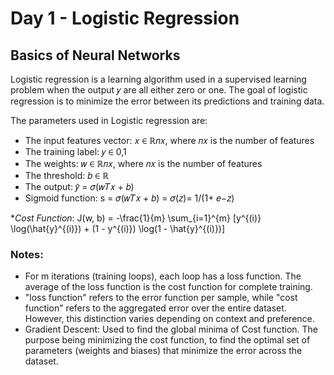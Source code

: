 
# Day 1 - Logistic Regression

## Basics of Neural Networks 

Logistic regression is a learning algorithm used in a supervised learning problem when the output 𝑦 are
all either zero or one. The goal of logistic regression is to minimize the error between its predictions and
training data.

The parameters used in Logistic regression are:
- The input features vector: 𝑥 ∈ ℝ𝑛𝑥, where 𝑛𝑥 is the number of features
- The training label: 𝑦 ∈ 0,1
- The weights: 𝑤 ∈ ℝ𝑛𝑥, where 𝑛𝑥 is the number of features
- The threshold: 𝑏 ∈ ℝ
- The output: 𝑦̂ = 𝜎(𝑤𝑇𝑥 + 𝑏)
- Sigmoid function: s = 𝜎(𝑤𝑇𝑥 + 𝑏) = 𝜎(𝑧)= 1/(1+ 𝑒−𝑧)

**Cost Function*: J(w, b) = -\frac{1}{m} \sum_{i=1}^{m} [y^{(i)} \log(\hat{y}^{(i)}) + (1 - y^{(i)}) \log(1 - \hat{y}^{(i)})]


### Notes: 

- For m iterations (training loops), each loop has a loss function. The average of the loss function is the cost function for complete training. 
-  "loss function" refers to the error function per sample, while "cost function" refers to the aggregated error over the entire dataset. However, this distinction varies depending on context and preference.
- Gradient Descent: Used to find the global minima of Cost function. The purpose being minimizing the cost function, to find the optimal set of parameters (weights and biases) that minimize the error across the dataset. 